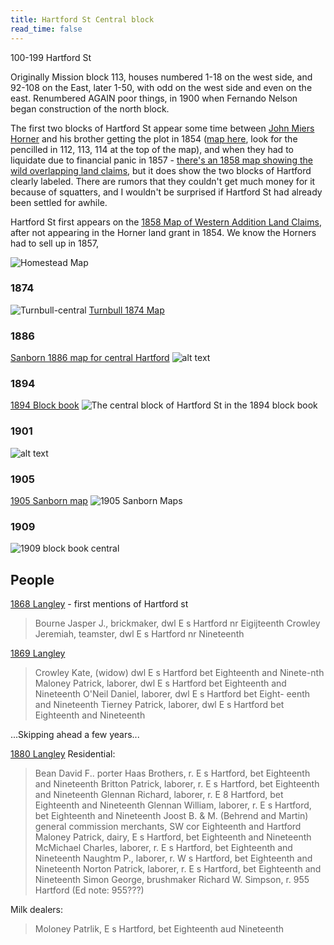 ```yaml
---
title: Hartford St Central block
read_time: false
---
```


100-199 Hartford St

Originally Mission block 113, houses numbered 1-18 on the west side, and 92-108 on the East, later 1-50, with odd on the west side and even on the east.
Renumbered AGAIN poor things, in 1900 when Fernando Nelson began construction of the north block.

The first two blocks of Hartford St appear some time between [John Miers Horner](https://en.wikipedia.org/wiki/John_M._Horner) and his brother getting the plot in 1854 ([map here](https://hdl.huntington.org/digital/collection/p15150coll4/id/3502/), look for the pencilled in 112, 113, 114 at the top of the map), and when they had to liquidate due to financial panic in 1857 - [there's an 1858 map showing the wild overlapping land claims](https://www.davidrumsey.com/luna/servlet/detail/RUMSEY~8~1~289005~90060593), but it does show the two blocks of Hartford clearly labeled. There are rumors that they couldn't get much money for it because of squatters, and I wouldn't be surprised if Hartford St had already been settled for awhile.

Hartford St first appears on the [1858 Map of Western Addition Land Claims](https://www.davidrumsey.com/luna/servlet/detail/RUMSEY~8~1~289005~90060593), after not appearing in the Horner land grant in 1854. We know the Horners had to sell up in 1857, 

![Homestead Map](eureka-valley-homestead-central.png)

### 1874

![Turnbull-central](turnbull-central.png)
[Turnbull 1874 Map](https://www.davidrumsey.com/luna/servlet/detail/RUMSEY~8~1~326621~90095174:Map-Of-San-Francisco?)

### 1886

[Sanborn 1886 map for central Hartford](https://www.loc.gov/resource/g4364sm.g4364sm_g00813188605/?sp=20&st=image&r=-0.073,0.652,1.553,0.768,0)
![alt text](sanborn1886-central.png)


### 1894

[1894 Block book](https://archive.org/details/handyblockbookof1894hick/page/757/mode/1up?view=theater)
![The central block of Hartford St in the 1894 block book](blockbook1894-central.png)

### 1901

![alt text](blockbook1901-central.png)

### 1905

[1905 Sanborn map](https://www.davidrumsey.com/luna/servlet/detail/RUMSEY~8~1~214222~5501577:Vol--6,-Page-669-670--San-Francisco)
![1905 Sanborn Maps](sanborn1905-central.png)


### 1909
![1909 block book central](blockbook-1909-central.png)

## People


[1868 Langley](https://archive.org/details/sanfranciscodire1868lang) - first mentions of Hartford st
> Bourne  Jasper  J.,  brickmaker,  dwl  E  s  Hartford  nr Eigijteenth 
> Crowley  Jeremiah,  teamster,  dwl  E  s  Hartford  nr Nineteenth 

[1869 Langley](https://archive.org/details/sanfranciscodire1869langrich/mode/2up)
> Crowley    Kate,    (widow)   dwl    E    s  Hartford    bet Eighteenth  and  Ninete-nth 
> Maloney  Patrick,   laborer,   dwl   E  s  Hartford  bet Eighteenth  and  Nineteenth 
> O'Neil  Daniel,  laborer,  dwl  E  s  Hartford  bet  Eight- eenth and  Nineteenth 
> Tierney  Patrick,  laborer,  dwl  E  s  Hartford  bet Eighteenth  and  Nineteenth 


...Skipping ahead a few years...

[1880 Langley](https://archive.org/details/langleyssanfranc1880sanf/page/n57/mode/2up)
Residential:

> Bean  David  F..  porter  Haas  Brothers,  r.  E  s  Hartford, bet  Eighteenth  and  Nineteenth 
>Britton   Patrick,  laborer,  r.   E  s  Hartford,  bet  Eighteenth and  Nineteenth 
>Glennan   Richard,  laborer,  r.  E  8  Hartford,  bet  Eighteenth and  Nineteenth 
> Glennan  William,  laborer,  r.  E  s  Hartford,  bet  Eighteenth and  Nineteenth 
> Joost  B.  &  M.  (Behrend  and  Martin)  general  commission merchants,  SW  cor  Eighteenth  and Hartford 
> Maloney  Patrick,  dairy,  E  s  Hartford,  bet  Eighteenth and  Nineteenth 
> McMichael    Charles,    laborer,    r.   E  s   Hartford,  bet Eighteenth  and  Nineteenth 
> Naughtm  P.,   laborer,  r.   W  s  Hartford,   bet  Eighteenth  and  Nineteenth
> Norton  Patrick,  laborer,  r.  E  s  Hartford,  bet  Eighteenth and  Nineteenth 
> Simon  George,  brushmaker  Richard  W.  Simpson,  r. 955  Hartford  (Ed note: 955???)

Milk dealers:   
> Moloney  Patrlik,   E  s  Hartford,  bet Eighteenth  aud  Nineteenth 